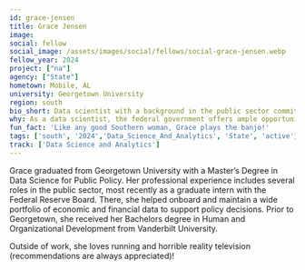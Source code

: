 ```yaml
---
id: grace-jensen
title: Grace Jensen
image: 
social: fellow
social_image: /assets/images/social/fellows/social-grace-jensen.webp
fellow_year: 2024
project: ["na"]
agency: ["State"]
hometown: Mobile, AL
university: Georgetown University
region: south
bio_short: Data scientist with a background in the public sector committed to improving government processes through new and exciting technologies
why: As a data scientist, the federal government offers ample opportunities for innovation and personal growth. The Digital Corps gives me the resources and support to apply my skills towards improving government processes through new and exciting technologies.
fun_fact: 'Like any good Southern woman, Grace plays the banjo!'
tags: ['south', '2024','Data_Science_And_Analytics', 'State', 'active']
track: ['Data Science and Analytics']
---
```


Grace graduated from Georgetown University with a Master’s Degree in Data Science for Public Policy. Her professional experience includes several roles in the public sector, most recently as a graduate intern with the Federal Reserve Board. There, she helped onboard and maintain a wide portfolio of economic and financial data to support policy decisions. Prior to Georgetown, she received her Bachelors degree in Human and Organizational Development from Vanderbilt University.

Outside of work, she loves running and horrible reality television (recommendations are always appreciated)!
